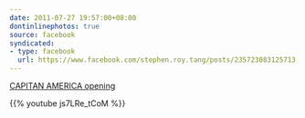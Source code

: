 ```yaml
---
date: 2011-07-27 19:57:00+08:00
dontinlinephotos: true
source: facebook
syndicated:
- type: facebook
  url: https://www.facebook.com/stephen.roy.tang/posts/235723083125713
---
```




[CAPITAN AMERICA opening](https://www.youtube.com/watch?v=js7LRe_tCoM)



{{% youtube js7LRe_tCoM %}}